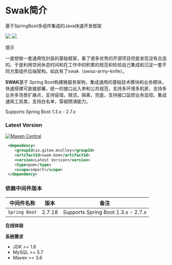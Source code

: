 <div class="theme-default-content content__default">

# Swak简介

基于SpringBoot多组件集成的Java快速开发框架

[![](https://img.shields.io/github/license/mashape/apistatus.svg)](https://gitee.com/mcolley/swak)
[![](https://img.shields.io/maven-central/v/io.gitee.mcolley/swak-core.svg)](https://mcolley.gitee.io/swak/)

<div class="custom-block tip">

提示

一直想做一套通用性封装的基础框架，看了很多优秀的开源项目但是发现没有合适的。于是利用空闲休息时间和在工作中的积累的规范和检验自己集成和沉淀一套不同方案组件后端架构。如此有了swak（swiss-army-knife）。
</div> 

**SWAK**基于 Spring Boot构建微服务架构，集成通用的基础技术模块和业务模块，快速搭建可直接部署。统一的接口出入参和公共规范，支持多环境多机房，支持多业务多场景扩展点，支持容错，限流，隔离，兜底，支持接口监控业务监控。集成通用工具类，支持白名单，穿越预演能力。

Supports Spring Boot 1.3.x - 2.7.x

### Latest Version
[![Maven Central](https://img.shields.io/maven-central/v/io.gitee.mcolley/swak-core.svg)](https://search.maven.org/search?q=g:io.gitee.mcolley%20a:swak*)

```xml
 <dependency>
    <groupId>io.gitee.mcolley</groupId>
    <artifactId>swak-bom</artifactId>
    <version>Latest Version</version>
    <type>pom</type>
    <scope>import</scope>
 </dependency>

```

### 依赖中间件版本
| 中间件名称    | 版本           | 备注                                 |
| ------------- | -------------- |------------------------------------|
| `Spring Boot` | 2.7.18 | Supports Spring Boot 1.3.x - 2.7.x |

</div> 

**在线体验**

**系统需求**
*   JDK >= 1.8
*   MySQL >= 5.7
*   Maven >= 3.6
